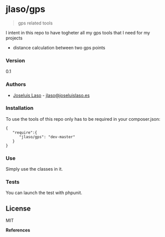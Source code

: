 # jlaso/gps

> gps related tools


I intent in this repo to have togheter all my gps tools that I need for my projects

  - distance calculation between two gps points



### Version
0.1

### Authors

* [Joseluis Laso] - <jlaso@joseluislaso.es>


### Installation

To use the tools of this repo only has to be required in your composer.json:

```
{
   "require":{
      "jlaso/gps": "dev-master"
   }
}
```


### Use

Simply use the classes in it.

### Tests

You can launch the test with phpunit.

License
----

MIT


**References**

[Joseluis Laso]:http://www.joseluislaso.es/


